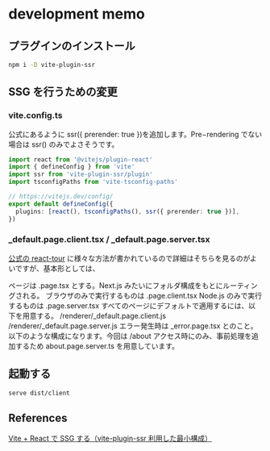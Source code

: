 # development memo

## プラグインのインストール

```sh
npm i -D vite-plugin-ssr
```

## SSG を行うための変更

### vite.config.ts

公式にあるように ssr({ prerender: true })を追加します。Pre−rendering でない場合は ssr() のみでよさそうです。

```ts
import react from '@vitejs/plugin-react'
import { defineConfig } from 'vite'
import ssr from 'vite-plugin-ssr/plugin'
import tsconfigPaths from 'vite-tsconfig-paths'

// https://vitejs.dev/config/
export default defineConfig({
  plugins: [react(), tsconfigPaths(), ssr({ prerender: true })],
})
```

### _default.page.client.tsx / _default.page.server.tsx

[公式の react-tour](https://vite-plugin-ssr.com/react-tour) に様々な方法が書かれているので詳細はそちらを見るのがよいですが、基本形としては、

ページは .page.tsx とする。Next.js みたいにフォルダ構成をもとにルーティングされる。
ブラウザのみで実行するものは .page.client.tsx
Node.js のみで実行するものは .page.server.tsx
すべてのページにデフォルトで適用するには、以下を用意する。
/renderer/_default.page.client.js
/renderer/_default.page.server.js
エラー発生時は _error.page.tsx
とのこと。以下のような構成になります。今回は /about アクセス時にのみ、事前処理を追加するため about.page.server.ts を用意しています。


## 起動する

```sh
serve dist/client
```

## References

[Vite + React で SSG する（vite-plugin-ssr 利用した最小構成）](https://kasyalog.site/blog/vite-react-ssg-with-vite-plugin-ssr/)